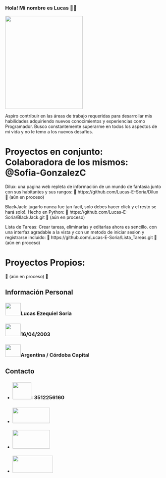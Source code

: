 ### Hola! Mi nombre es Lucas 👋🏻
<img src="https://github.com/Lucas-E-Soria/Lucas-E-Soria/assets/136083264/c41f5724-4488-4674-84f3-dd04c40c8008" width="250px" height="300px">
<p>Aspiro contribuir en las áreas de trabajo requeridas para desarrollar mis habilidades adquiriendo nuevos conocimientos y experiencias como Programador. Busco constantemente superarme en todos los aspectos de mi vida y no le temo a los nuevos desafíos.</p>
  
<h1>Proyectos en conjunto: Colaboradora de los mismos: @Sofia-GonzalezC</h1>
<p>Dilux: una pagina web repleta de información de un mundo de fantasía junto con sus habitantes y sus rangos: 🚧 https://github.com/Lucas-E-Soria/Dilux 🚧 (aún en proceso)</p>
<p>BlackJack: jugarlo nunca fue tan facil, solo debes hacer click y el resto se hará solo!. Hecho en Python: 🚧 https://github.com/Lucas-E-Soria/BlackJack.git 🚧 (aún en proceso)</p>
<p>Lista de Tareas: Crear tareas, eliminarlas y editarlas ahora es sencillo. con una interfaz agradable a la vista y con un metodo de iniciar sesion y registrarse incluído: 🚧 https://github.com/Lucas-E-Soria/Lista_Tareas.git 🚧 (aún en proceso)</p>
<h1>Proyectos Propios:</h1>
<p>🚧 (aún en proceso) 🚧</p>


<h2>Información Personal</h2>
<h3><img src="https://github.com/Lucas-E-Soria/Lucas-E-Soria/assets/136083264/7db829e7-df98-49c1-9790-461b0514ee52" width="50px" height="40px">Lucas Ezequiel Soria</h3>
<h3><img src="https://github.com/Lucas-E-Soria/Lucas-E-Soria/assets/136083264/be38eb57-d3fd-419a-972f-556b5a8f5d89" width="50px" height="40px">16/04/2003</h3>
<h3><img src="https://github.com/Lucas-E-Soria/Lucas-E-Soria/assets/136083264/75f67682-d64b-49bb-b572-5dd3fba28a5f" width="50px" height="40px">Argentina / Córdoba Capital</h3>

<h2>Contacto</h2>
<ul>
  <li><h3><img src="https://github.com/Lucas-E-Soria/Lucas-E-Soria/assets/136083264/e048d86f-b486-4368-a0d9-e4d2f617a1f2" width="60px" height="55px">: 3512256160</h3></li>
  <li><h3><a href="mailto:azola751@gmail.com"><img src="https://img.shields.io/badge/Gmail-D14836?style=for-the-badge&logo=gmail&logoColor=white" width="120px" height="50px"></a></h3></li>
  <li><h3><a href="https://www.linkedin.com/in/lucassoria/"><img src="https://github.com/Lucas-E-Soria/Lucas-E-Soria/assets/136083264/92a44dcc-4093-4584-a3f0-d48d9d2e1f91" width="120px" height="60px"></a></h3></li>
  <li><h3><a href="https://api.whatsapp.com/send?phone=5493512256160&text=¡Hola!"><img src="https://img.shields.io/badge/WhatsApp-25D366?style=for-the-badge&logo=whatsapp&logoColor=white" width="130px" height="55px"></a></h3></li>
</ul>
</body>
